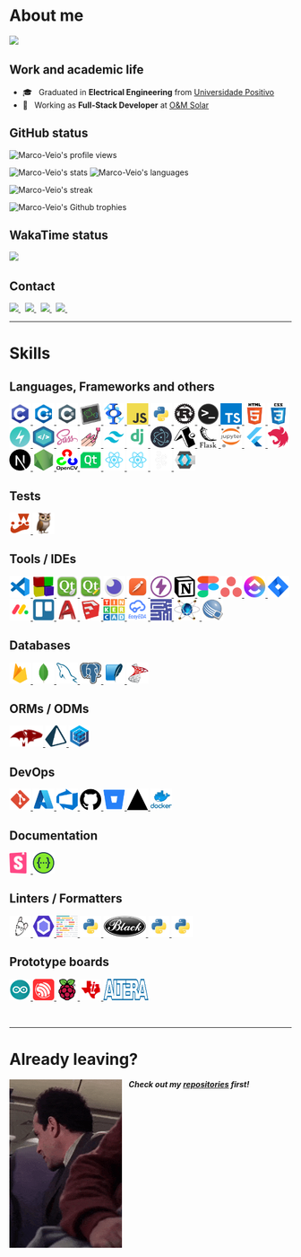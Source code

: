 # About me
<a href="https://github.com/Marco-Veio">
  <img src="https://img.shields.io/static/v1?label=Overview&message=Marco-Veio&logo=GitHub&color=1d7ecd" />
</a>

## Work and academic life
- 🎓 &nbsp; Graduated in **Electrical Engineering** from [Universidade Positivo](https://www.up.edu.br/)
- 💼 &nbsp; Working as **Full-Stack Developer** at [O&M Solar](https://oemsolar.com.br)

## GitHub status
![Marco-Veio's profile views](https://enhb8joerk83ele.m.pipedream.net)
<p>
  <img height="190" src="https://github-readme-stats.vercel.app/api?username=marco-veio&show_icons=true&theme=tokyonight&cache_seconds=1800&hide_border=true&include_all_commits=true&count_private=true" alt="Marco-Veio's stats" />
  <img height="190" src="https://github-readme-stats.vercel.app/api/top-langs/?username=marco-veio&hide_border=true&layout=compact&langs_count=16&theme=tokyonight" alt="Marco-Veio's languages" />
</p>
<p>
  <img height="190" src="https://github-readme-streak-stats.herokuapp.com/?user=marco-veio&theme=tokyonight&hide_border=true" alt="Marco-Veio's streak" />
</p>
<p>
  <img height="190" src="https://github-profile-trophy.vercel.app?username=marco-veio&theme=tokyonight&no-frame=true&margin-w=4" alt="Marco-Veio's Github trophies" />
</p>

## WakaTime status
<p>
  <img src="https://github-readme-stats.vercel.app/api/wakatime?username=marcoveio&hide_border=true&layout=compact&theme=tokyonight" />
</p>

## Contact
<a href="https://github.com/Marco-Veio" title="GitHub">
  <img height=25 src="https://img.shields.io/github/followers/Marco-Veio?label=follow&style=social" />
</a>
&nbsp;
<a href="https://mail.google.com/mail/u/0/?fs=1&to=marco_a_thomaz@hotmail.com&tf=cm" title="GMail">
  <img height=25 src="https://img.shields.io/badge/Gmail-D14836?style=for-the-badge&logo=gmail&logoColor=white" />
</a>
&nbsp;
<a href="mailto:marco_a_thomaz@hotmail.com" title="Outlook">
  <img height=25 src="https://img.shields.io/badge/Outlook-0078D4?style=flat-square&logo=microsoft-outlook&logoColor=white" />
</a>
&nbsp;
<a href="https://www.linkedin.com/in/marco-aur%C3%A9lio-rehme-thomaz-243a2323b/" title="LinkedIn">
  <img height=25 src="https://img.shields.io/badge/-LinkedIn-blue?style=flat-square&logo=Linkedin&logoColor=white&link=https://www.linkedin.com/in/marco-aur%C3%A9lio-rehme-thomaz-243a2323b/" />
</a>
&nbsp;

<br />

---

# Skills
## Languages, Frameworks and others
<p>
  <a href="https://learn.microsoft.com/en-us/cpp/c-language/c-language-reference?view=msvc-170" target="_blank">
    <img width="38" height="38" src="./public/images/c.png" alt="C" title="C" />
  </a>
  <a href="https://learn.microsoft.com/en-us/cpp/cpp/cpp-language-reference?view=msvc-170" target="_blank">
    <img width="38" height="38" src="./public/images/c++.png" alt="C++" title="C++" />
  </a>
  <a href="https://learn.microsoft.com/en-us/dotnet/csharp/language-reference/">
    <img width="38" height="38" src="./public/images/csharp.png" alt="C#" title="C#" />
  </a>
  <a href="https://fishshell.com" target="_blank">
    <img width="38" height="38" src="./public/images/fish.png" alt="Fish" title="Fish" />
  </a>
  <a href="https://freemat.sourceforge.net" target="_blank">
    <img width="38" height="38" src="./public/images/freemat.png" alt="Freemat" title="Freemat" />
  </a>
  <a href="https://developer.mozilla.org/en-US/docs/Web/JavaScript" target="_blank">
    <img width="38" height="38" src="./public/images/javascript.png" alt="Javascript" title="Javascript" />
  </a>
  <a href="https://www.python.org" target="_blank">
    <img width="38" height="38" src="./public/images/python.png" alt="Python" title="Python" />
  </a>
  <a href="https://www.rust-lang.org" target="_blank">
    <img width="38" height="38" src="./public/images/rust.png" alt="Rust" title="Rust" />
  </a>
  <a href="https://www.shellscript.sh" target="_blank">
    <img width="38" height="38" src="./public/images/shell.png" alt="Shell" title="Shell" />
  </a>
  <a href="https://www.typescriptlang.org" target="_blank">
    <img width="38" height="38" src="./public/images/typescript.png" alt="Typescript" title="Typescript" />
  </a>
  <a href="https://developer.mozilla.org/en-US/docs/Web/HTML" target="_blank">
    <img width="38" height="38" src="./public/images/html.png" alt="HTML" title="HTML" />
  </a>
  <a href="https://developer.mozilla.org/en-US/docs/Web/CSS" target="_blank">
    <img width="38" height="38" src="./public/images/css.png" alt="CSS" title="CSS" />
  </a>
  <a href="https://chakra-ui.com" target="_blank">
    <img width="38" height="38" src="./public/images/chakraui.png" alt="ChakraUI" title="ChakraUI" />
  </a>
  <a href="https://nativebase.io" target="_blank">
    <img width="38" height="38" src="./public/images/nativebase.svg" alt="NativeBase" title="NativeBase" />
  </a>
  <a href="https://sass-lang.com" target="_blank">
    <img width="38" height="38" src="./public/images/sass.png" alt="Sass" title="Sass" />
  </a>
  <a href="https://styled-components.com" target="_blank">
    <img width="38" height="38" src="./public/images/styled-components.png" alt="Styled Components" title="Styled Components" />
  </a>
  <a href="https://tailwindcss.com" target="_blank">
    <img width="38" height="38" src="./public/images/tailwind.png" alt="Tailwind" title="Tailwind">
  </a>
  <a href="https://www.djangoproject.com" target="_blank">
    <img width="38" height="38" src="./public/images/django.png" alt="Django" title="Django" />
  </a>
  <a href="https://www.electronjs.org" target="_blank">
    <img width="38" height="38" src="./public/images/electron.png" alt="Electron" title="Electron" />
  </a>
  <a href="https://expo.dev" target="_blank">
    <img width="38" height="38" src="./public/images/expo.png" alt="Expo" title="Expo" />
  </a>
  <a href="https://flask.palletsprojects.com/en/2.2.x/" target="_blank">
    <img width="38" height="38" src="./public/images/flask.png" alt="Flask" title="Flask" />
  </a>
  <a href="https://jupyter.org" target="_blank">
    <img width="38" height="38" src="./public/images/jupyter.svg" alt="Jupyter" title="Jupyter" />
  </a>
  <a href="https://flutter.dev" target="_blank">
    <img width="38" height="38" src="./public/images/flutter.png" alt="Flutter" title="Flutter" />
  </a>
  <a href="https://nestjs.com" target="_blank">
    <img width="38" height="38" src="./public/images/nest.svg" alt="NestJS" title="NestJS" />
  </a>
  <a href="https://nextjs.org" target="_blank">
    <img width="38" height="38" src="./public/images/next.png" alt="Next.js" title="Next.js" />
  </a>
  <a href="https://nodejs.org/en/" target="_blank">
    <img width="38" height="38" src="./public/images/nodejs.png" alt="Node.js" title="Node.js" />
  </a>
  <a href="https://opencv.org" target="_blank">
    <img width="38" height="38" src="./public/images/opencv.png" alt="OpenCV" title="OpenCV" />
  </a>
  <a href="https://www.qt.io" target="_blank">
    <img width="38" height="38" src="./public/images/qt.png" alt="Qt" title="Qt" />
  </a>
  <a href="https://reactjs.org" target="_blank">
    <img width="38" height="38" src="./public/images/react.png" alt="React" title="React" />
  </a>
  <a href="https://reactnative.dev" target="_blank">
    <img width="38" height="38" src="./public/images/react-native.png" alt="React Native" title="React Native" />
  </a>
  <a href="https://kafka.apache.org" target="_blank">
    <img width="38" height="38" src="./public/images/kafka.png" alt="Kafka" title="Kafka" />
  </a>
  <a href="https://www.keycloak.org" target="_blank">
    <img width="38" height="38" src="./public/images/keycloak.svg" alt="Keycloak" title="Keycloak" />
  </a>
</p>

## Tests
<p>
  <a href="https://jestjs.io" target="_blank">
    <img width="38" height="38" src="./public/images/jest.png" alt="Jest" title="Jest" />
  </a>
  <a href="https://callstack.github.io/react-native-testing-library/" target="_blank">
    <img width="38" height="38" src="./public/images/reactnativetestinglibrary.png" alt="React Native Testing Library" title="React Native Testing Library" />
  </a>
</P>

## Tools / IDEs
<p>
  <a href="https://code.visualstudio.com" target="_blank">
    <img width="38" height="38" src="./public/images/vscode.png" alt="Visual Studio Code" title="Visual Studio Code" />
  </a>
  <a href="https://www.codeblocks.org" target="_blank">
    <img width="38" height="38" src="./public/images/codeblocks.png" alt="Code::Blocks" title="Code::Blocks" />
  </a>
  <a href="https://www.qt.io/product/development-tools" target="_blank">
    <img width="38" height="38" src="./public/images/qtcreator.png" alt="QtCreator" title="QtCreator" />
  </a>
  <a href="https://doc.qt.io/qt-6/qtdesigner-manual.html" target="_blank">
    <img width="38" height="38" src="./public/images/qtdesigner.png" alt="QtDesigner" title="QtDesigner" />
  </a>
  <a href="https://insomnia.rest/download" target="_blank">
    <img width="38" height="38" src="./public/images/insomnia.png" alt="Insomnia" title="Insomnia" />
  </a>
  <a href="https://www.postman.com" target="_blank">
    <img width="38" height="38" src="./public/images/postman.png" alt="Postman" title="Postman" />
  </a>
  <a href="https://www.thunderclient.com" target="_blank">
    <img width="38" height="38" src="./public/images/thunder-client.png" alt="Thunder Client" title="Thunder Client" />
  </a>
  <a href="https://www.notion.so/" target="_blank">
    <img width="38" height="38" src="./public/images/notion.svg" alt="Notion" title="Notion" />
  </a>
  <a href="https://www.figma.com" target="_blank">
    <img width="38" height="38" src="./public/images/figma.svg" alt="Figma" title="Figma" />
  </a>
  <a href="https://app.asana.com" target="_blank">
    <img width="38" height="38" src="./public/images/asana.svg" alt="Asana" title="Asana" />
  </a>
  <a href="https://clickup.com" target="_blank">
    <img width="38" height="38" src="./public/images/clickup.png" alt="ClickUp" title="ClickUp" />
  </a>
  <a href="https://www.atlassian.com/br/software/jira" target="_blank">
    <img width="38" height="38" src="./public/images/jira.png" alt="Jira" title="Jira" />
  </a>
  <a href="https://monday.com" target="_blank">
    <img width="38" height="38" src="./public/images/monday.png" alt="Monday" title="Monday" />
  </a>
  <a href="https://trello.com" target="_blank">
    <img width="38" height="38" src="./public/images/trello.svg" alt="Trello" title="Trello" />
  </a>
  <a href="https://www.autodesk.com.br/products/autocad/overview" target="_blank">
    <img width="38" height="38" src="./public/images/autocad.png" alt="AutoCAD" title="AutoCAD" />
  </a>
  <a href="https://www.sketchup.com" target="_blank">
    <img width="38" height="38" src="./public/images/sketchup.png" alt="SketchUp" title="SketchUp" />
  </a>
  <a href="https://www.tinkercad.com" target="_blank">
   <img width="38" height="38" src="./public/images/tinkercad.png" alt="Tinkercad" title="Tinkercad" />
  </a>
  <a href="https://easyeda.com" target="_blank">
    <img width="38" height="38" src="./public/images/easyeda.png" alt="EasyEDA" title="EasyEDA" />
  </a>
  <a href="https://www.multisim.com" target="_blank">
    <img width="38" height="38" src="./public/images/multisim.png" alt="Multisim" title="Multisim" />
  </a>
  <a href="https://www.labcenter.com" target="_blank">
    <img width="46" height="38" src="./public/images/proteus.png" alt="Proteus" title="Proteus" />
  </a>
  <a href="https://www.intel.com/content/www/us/en/software-kit/711791/intel-quartus-ii-web-edition-design-software-version-13-0sp1-for-windows.html?wapkw=quartus" target="_blank">
    <img width="38" height="38" src="./public/images/quartusII.png" alt="QuartusII" title="QuartusII" />
  </a>
</p>

## Databases
<p>
  <a href="https://console.firebase.google.com/" target="_blank">
    <img width="38" height="38" src="./public/images/firebase.png" alt="Firebase" title="Firebase" />
  </a>
  <a href="https://account.mongodb.com/account/login" target="_blank">
   <img width="38" height="38" src="./public/images/mongodb.png" alt="MongoDB" title="MongoDB" />
  </a>
  <a href="https://www.mysql.com" target="_blank">
    <img width="38" height="38" src="./public/images/mysql.png" alt="MySQL" title="MySQL" />
  </a>
  <a href="https://www.postgresql.org" target="_blank">
    <img width="38" height="38" src="./public/images/postgres.png" alt="Postgres" title="Postgres" />
  </a>
  <a href="https://www.sqlite.org/index.html" target="_blank">
    <img width="38" height="38" src="./public/images/sqlite.png" alt="SQLite" title="SQLite" />
  </a>
  <a href="https://www.microsoft.com/pt-br/sql-server/sql-server-downloads" target="_blank">
    <img width="38" height="38" src="./public/images/sqlserver.png" alt="SQLServer" title="SQLServer" />
  </a>
</p>

## ORMs / ODMs
<p>
  <a href="https://mongoosejs.com" target="_blank">
    <img width="60" height="38" src="./public/images/mongoose.png" alt="Mongoose" title="Mongoose" />
  </a>
  <a href="https://www.prisma.io" target="_blank">
    <img width="38" height="38" src="./public/images/prisma.png" alt="Prisma" title="Prisma">
  </a>
  <a href="https://sequelize.org" target="_blank">
    <img width="38" height="38" src="./public/images/sequelize.png" alt="Sequelize" title="Sequelize" />
  </a>
</p>

## DevOps
<p>
  <a href="https://git-scm.com" target="_blank">
    <img width="38" height="38" src="./public/images/git.png" alt="Git" title="Git" />
  </a>
  <a href="https://azure.microsoft.com/pt-br/" target="_blank">
    <img width="38" height="38" src="./public/images/azure.png" alt="Azure" title="Azure" />
  </a>
  <a href="https://azure.microsoft.com/pt-br/products/devops/" target="_blank">
    <img width="38" height="38" src="./public/images/azuredevops.png" alt="Azure DevOps" title="Azure DevOps" />
  </a>
  <a href="https://github.com" target="_blank">
    <img width="38" height="38" src="./public/images/github.png" alt="GitHub" title="GitHub"/>
  </a>
  <a href="https://bitbucket.org/product/" target="_blank">
    <img width="38" height="38" src="./public/images/bitbucket.png" alt="Bitbucket" title="Bitbucket"/>
  </a>
  <a 
    href="https://vercel.com" target="_blank"
  >
    <img width="38" height="38" src="./public/images/vercel.svg" alt="Vercel" title="Vercel" />
  </a>
  <a href="https://www.docker.com" target="_blank">
    <img width="38" height="38" src="./public/images/docker.png" alt="Docker" title="Docker" />
  </a>
</p>

## Documentation
<p>
  <a href="https://storybook.js.org" target="_blank">
    <img width="38" height="38" src="./public/images/storybook.svg" alt="Storybook" title="Storybook" />
  </a>
  <a href="https://swagger.io" target="_blank">
    <img width="38" height="38" src="./public/images/swagger.png" alt="Swagger" title="Swagger" />
  </a>
</p>

## Linters / Formatters
<p>
  <a href="https://editorconfig.org" target="_blank">
    <img width="38" height="38" src="./public/images/editor-config.png" alt="Editor Config" title="Editor Config" />
  </a>
  <a href="https://eslint.org" target="_blank">
    <img width="38" height="38" src="./public/images/eslint.png" alt="Eslint" title="Eslint" />
  </a>
  <a href="https://prettier.io" target="_blank">
    <img width="38" height="38" src="./public/images/prettier.png" alt="Prettier" title="Prettier" />
  </a>
  <a href="https://pypi.org/project/autopep8/" target="_blank">
    <img width="38" height="38" src="./public/images/python.png" alt="Autopep8" title="Autopep8" />
  </a>
  <a href="https://pypi.org/project/black/" target="_blank">
    <img width="76" height="38" src="./public/images/black.png" alt="Black" title="Black" />
  </a>
  <a href="https://pypi.org/project/pylance/" target="_blank">
    <img width="38" height="38" src="./public/images/python.png" alt="Pylance" title="Pylance" />
  </a>
  <a href="https://pypi.org/project/yapf/" target="_blank">
    <img width="38" height="38" src="./public/images/python.png" alt="YAPF" title="YAPF" />
  </a>
</p>

## Prototype boards
<p>
  <a href="https://www.arduino.cc" target="_blank">
    <img width="38" height="38" src="./public/images/arduino.png" alt="Arduino" title="Arduino" />
  </a>
  <a href="https://www.espressif.com/en/products/socs/esp32" target="_blank">
    <img width="38" height="38" src="./public/images/esp.png" alt="ESPs" title="ESPs" />
  </a>
  <a href="https://www.raspberrypi.org" target="_blank">
    <img width="38" height="38" src="./public/images/raspberry.png" alt="Raspberry" title="Raspberry" />
  </a>
  <a href="https://training.ti.com/tiva-c-series-connected-development-kit-board-tour?keyMatch=TIVA" target="_blank">
    <img width="38" height="38" src="./public/images/tiva.png" alt="Tiva" title="Tiva" />
  </a>
  <a href="https://www.intel.com.br/content/www/br/pt/products/details/fpga.html" target="_blank">
    <img width="80" height="38" src="./public/images/altera.png" alt="Altera" title="Altera FPGAs" />
  </a>
</p>

<br />

---
# Already leaving?
<p>
  <img align="left" height="300" alt="GIF" src="public/gif/profile.gif"/>

  &nbsp;&nbsp; ***Check out my [repositories](https://github.com/Marco-Veio?tab=repositories) first!***
</p>
